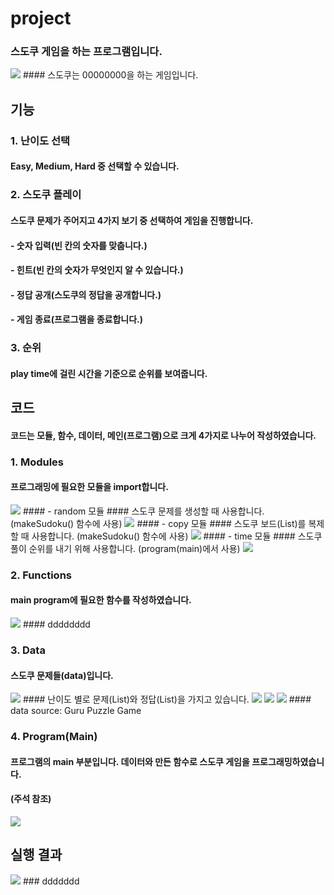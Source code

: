 # project

### 스도쿠 게임을 하는 프로그램입니다.
<img src="sudokuExample.png">
#### 스도쿠는 00000000을 하는 게임입니다.
   


## 기능
### 1. 난이도 선택
#### Easy, Medium, Hard 중 선택할 수 있습니다.
### 2. 스도쿠 플레이
#### 스도쿠 문제가 주어지고 4가지 보기 중 선택하여 게임을 진행합니다.
#### - 숫자 입력(빈 칸의 숫자를 맞춥니다.)
#### - 힌트(빈 칸의 숫자가 무엇인지 알 수 있습니다.)
#### - 정답 공개(스도쿠의 정답을 공개합니다.)
#### - 게임 종료(프로그램을 종료합니다.)
### 3. 순위
#### play time에 걸린 시간을 기준으로 순위를 보여줍니다.
   


## 코드
#### 코드는 모듈, 함수, 데이터, 메인(프로그램)으로 크게 4가지로 나누어 작성하였습니다.

### 1. Modules
#### 프로그래밍에 필요한 모듈을 import합니다.
<img src="modules.png">
#### - random 모듈
####   스도쿠 문제를 생성할 때 사용합니다. (makeSudoku() 함수에 사용)
<img src="random.png">
#### - copy 모듈
####   스도쿠 보드(List)를 복제할 때 사용합니다. (makeSudoku() 함수에 사용)
<img src="copy.png">
#### - time 모듈
####   스도쿠 풀이 순위를 내기 위해 사용합니다. (program(main)에서 사용)
<img src="time.png">

### 2. Functions
#### main program에 필요한 함수를 작성하였습니다.
<img src="functions.png">
#### dddddddd

### 3. Data
#### 스도쿠 문제들(data)입니다.
<img src="dataSet.png">
#### 난이도 별로 문제(List)와 정답(List)을 가지고 있습니다.
<img src="dataEasy.png">
<img src="dataMedium.png">
<img src="dataHard.png">
#### data source: Guru Puzzle Game

### 4. Program(Main)
#### 프로그램의 main 부분입니다. 데이터와 만든 함수로 스도쿠 게임을 프로그래밍하였습니다.
#### (주석 참조)
<img src="program.png">
   


## 실행 결과
<img src="program.png">
### ddddddd
